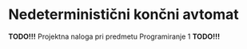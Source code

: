 # Nedeterministični končni avtomat
**TODO!!!** Projektna naloga pri predmetu Programiranje 1 **TODO!!!**
